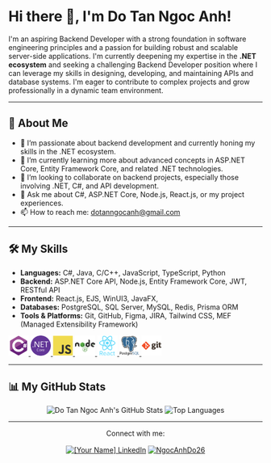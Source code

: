# Hi there 👋, I'm Do Tan Ngoc Anh!

I'm an aspiring Backend Developer with a strong foundation in software engineering principles and a passion for building robust and scalable server-side applications. I'm currently deepening my expertise in the **.NET ecosystem** and seeking a challenging Backend Developer position where I can leverage my skills in designing, developing, and maintaining APIs and database systems. I'm eager to contribute to complex projects and grow professionally in a dynamic team environment.

---

## 🚀 About Me

* 🔭 I’m passionate about backend development and currently honing my skills in the .NET ecosystem.
* 🌱 I’m currently learning more about advanced concepts in ASP.NET Core, Entity Framework Core, and related .NET technologies.
* 👯 I’m looking to collaborate on backend projects, especially those involving .NET, C#, and API development.
* 💬 Ask me about C#, ASP.NET Core, Node.js, React.js, or my project experiences.
* 📫 How to reach me: [dotanngocanh@gmail.com](mailto:dotanngocanh@gmail.com)

---

## 🛠️ My Skills

* **Languages:** C#, Java, C/C++, JavaScript, TypeScript, Python
* **Backend:** ASP.NET Core API, Node.js, Entity Framework Core, JWT, RESTful API
* **Frontend:** React.js, EJS, WinUI3, JavaFX,  
* **Databases:** PostgreSQL, SQL Server, MySQL, Redis, Prisma ORM
* **Tools & Platforms:** Git, GitHub, Figma, JIRA, Tailwind CSS, MEF (Managed Extensibility Framework)

<p align="left">
  <a href="https://dotnet.microsoft.com/en-us/apps/aspnet" target="_blank" rel="noreferrer"> <img src="https://raw.githubusercontent.com/devicons/devicon/master/icons/csharp/csharp-original.svg" alt="csharp" width="40" height="40"/> </a>
  <a href="https://dotnet.microsoft.com/en-us/apps/aspnet" target="_blank" rel="noreferrer"> <img src="https://raw.githubusercontent.com/devicons/devicon/master/icons/dotnetcore/dotnetcore-original.svg" alt="dotnetcore" width="40" height="40"/> </a>
  <a href="https://developer.mozilla.org/en-US/docs/Web/JavaScript" target="_blank" rel="noreferrer"> <img src="https://raw.githubusercontent.com/devicons/devicon/master/icons/javascript/javascript-original.svg" alt="javascript" width="40" height="40"/> </a>
  <a href="https://nodejs.org" target="_blank" rel="noreferrer"> <img src="https://raw.githubusercontent.com/devicons/devicon/master/icons/nodejs/nodejs-original-wordmark.svg" alt="nodejs" width="40" height="40"/> </a>
  <a href="https://reactjs.org/" target="_blank" rel="noreferrer"> <img src="https://raw.githubusercontent.com/devicons/devicon/master/icons/react/react-original-wordmark.svg" alt="react" width="40" height="40"/> </a>
  <a href="https://www.postgresql.org" target="_blank" rel="noreferrer"> <img src="https://raw.githubusercontent.com/devicons/devicon/master/icons/postgresql/postgresql-original-wordmark.svg" alt="postgresql" width="40" height="40"/> </a>
  <a href="https://git-scm.com/" target="_blank" rel="noreferrer"> <img src="https://raw.githubusercontent.com/devicons/devicon/master/icons/git/git-original-wordmark.svg" alt="git" width="40" height="40"/> </a>
</p>

---

## 📊 My GitHub Stats

<p align="center">
  <img src="https://github-readme-stats.vercel.app/api?username=NgocAnhDo26&show_icons=true&theme=radical" alt="Do Tan Ngoc Anh's GitHub Stats" />
  <img src="https://github-readme-stats.vercel.app/api/top-langs/?username=NgocAnhDo26&layout=compact&theme=radical" alt="Top Languages" />
</p>

---
<p align="center">
  Connect with me:
</p>
<p align="center">
  <a href="[Your LinkedIn Profile URL]" target="blank"><img align="center" src="https://raw.githubusercontent.com/rahuldkjain/github-profile-readme-generator/master/src/images/icons/Social/linked-in-alt.svg" alt="[Your Name] LinkedIn" height="30" width="40" /></a>
  <a href="https://github.com/NgocAnhDo26" target="blank"><img align="center" src="https://raw.githubusercontent.com/rahuldkjain/github-profile-readme-generator/master/src/images/icons/Social/github.svg" alt="NgocAnhDo26" height="30" width="40" /></a>
  </p>
